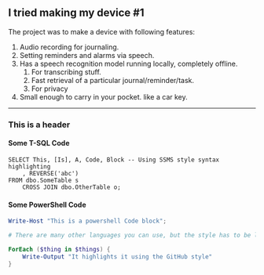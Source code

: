 ## I tried making my device #1

The project was to make a device with following features:
1. Audio recording for journaling.
2. Setting reminders and alarms via speech.
3. Has a speech recognition model running locally, completely offline. 
   1. For transcribing stuff.
   2. Fast retrieval of  a particular journal/reminder/task.
   3. For privacy  
4. Small enough to carry in your pocket. like a car key.

---

### This is a header

#### Some T-SQL Code

```tsql
SELECT This, [Is], A, Code, Block -- Using SSMS style syntax highlighting
    , REVERSE('abc')
FROM dbo.SomeTable s
    CROSS JOIN dbo.OtherTable o;
```

#### Some PowerShell Code

```powershell
Write-Host "This is a powershell Code block";

# There are many other languages you can use, but the style has to be loaded first

ForEach ($thing in $things) {
    Write-Output "It highlights it using the GitHub style"
}
```
